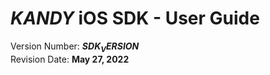 # $KANDY$ iOS SDK - User Guide
Version Number: **$SDK_VERSION$**
<br>
Revision Date: **May 27, 2022**
